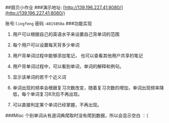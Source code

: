 ##扇贝小作业
###演示地址:
[http://139.196.227.41:8080/](http://139.196.227.41:8080/)

账号:`lingfeng` 
密码 :`4815850a`
###功能实现
1. 用户可以根据自己的英语水平来设置自己背单词的范围

2. 每个用户可以设置每天背多少单词

3. 用户背单词过程中能够添加笔记， 也可以查看其他用户共享的笔记

4. 用户背单词过程中，可以看到单词，单词的解释和例句。

5. 显示该单词的若干个近义词
6. 单词出现的频率会根据复习次数改变，随着复习次数的增加，单词出现频率降低，每个单词复习8次后不再出现。
7. 可以直接判定某个单词已经掌握，不再出现。  

###Misc
个别单词从有道词典爬取时没有爬到数据，所以会显示空白 ：（

